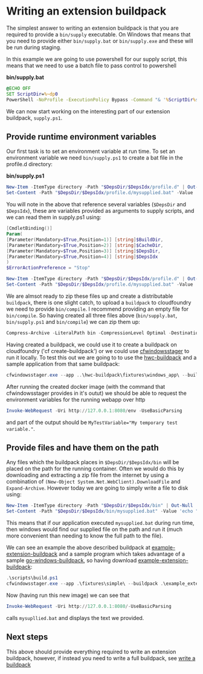 # Writing an extension buildpack

The simplest answer to writing an extension buildpack is that you are required
to provide a `bin/supply` executable. On Windows that means that you need to
provide either `bin/supply.bat` or `bin/supply.exe` and these will be run
during staging.

In this example we are going to use powershell for our supply script, this
means that we need to use a batch file to pass control to powershell

**bin/supply.bat**
```bat
@ECHO OFF
SET ScriptDir=%~dp0
PowerShell -NoProfile -ExecutionPolicy Bypass -Command "& '%ScriptDir%supply.ps1' %1 %2 %3 %4";
```

We can now start working on the interesting part of our extension buildpack,
`supply.ps1`.

## Provide runtime environment variables

Our first task is to set an environment variable at run time. To set an
environment variable we need `bin/supply.ps1` to create a bat file in the
profile.d directory:

**bin/supply.ps1**
```powershell
New-Item -ItemType directory -Path "$DepsDir/$DepsIdx/profile.d" | Out-Null
Set-Content -Path "$DepsDir/$DepsIdx/profile.d/mysupplied.bat" -Value 'set MyTestVariable="My temporary test variable."'
```

You will note in the above that reference several variables (`$DepsDir` and
`$DepsIdx`), these are variables provided as arguments to supply scripts, and
we can read them in supply.ps1 using:

```powershell
[CmdletBinding()]
Param(
[Parameter(Mandatory=$True,Position=1)] [string]$BuildDir,
[Parameter(Mandatory=$True,Position=2)] [string]$CacheDir,
[Parameter(Mandatory=$True,Position=3)] [string]$DepsDir,
[Parameter(Mandatory=$True,Position=4)] [string]$DepsIdx
)
$ErrorActionPreference = "Stop"

New-Item -ItemType directory -Path "$DepsDir/$DepsIdx/profile.d" | Out-Null
Set-Content -Path "$DepsDir/$DepsIdx/profile.d/mysupplied.bat" -Value 'set MyTestVariable="My temporary test variable."'
```

We are almsot ready to zip these files up and create a distributable
`buildpack`, there is one slight catch, to upload a `buildpack` to cloudfoundry
we need to provide `bin/compile`. I recommend providing an empty file for
`bin/compile`. So having created all three files above (`bin/supply.bat`,
`bin/supply.ps1` and `bin/compile`) we can zip them up:

```powershell
Compress-Archive -LiteralPath bin -CompressionLevel Optimal -DestinationPath example_buildpack.zip -Force
```

Having created a buildpack, we could use it to create a buildpack on
cloudfoundry ('cf create-buildpack') or we could use
[cfwindowsstager](https://github.com/dgodd/cfwindowsstager) to run it locally.
To test this out we are going to to use the [hwc-buildpack](https://github.com/cloudfoundry/hwc-buildpack) and a sample
application from that same buildpack:

```powershell
cfwindowsstager.exe --app ..\hwc-buildpack\fixtures\windows_app\ --buildpack example_buildpack.zip --buildpack https://github.com/cloudfoundry/hwc-buildpack/releases/download/v3.1.4/hwc-buildpack-windows2016-v3.1.4.zip
```

After running the created docker image (with the command that cfwindowsstager
provides in it's outut) we should be able to request the environment variables
for the running webapp over http

```powershell
Invoke-WebRequest -Uri http://127.0.0.1:8080/env -UseBasicParsing
```

and part of the output should be `MyTestVariable="My temporary test variable."`.

## Provide files and have them on the path

Any files which the buildpack places in `$DepsDir/$DepsIdx/bin` will be placed
on the path for the running container. Often we would do this by downloading
and extracting a zip file from the internet by using a combination of
`(New-Object System.Net.WebClient).DownloadFile` and `Expand-Archive`. However
today we are going to simply write a file to disk using:

```powershell
New-Item -ItemType directory -Path "$DepsDir/$DepsIdx/bin" | Out-Null
Set-Content -Path "$DepsDir/$DepsIdx/bin/mysupplied.bat" -Value 'echo "Hi from file on path, mysupplied.bat"'
```

This means that if our application executed `mysupplied.bat` during run time,
then windows would find our supplied file on the path and run it (much more
convenient than needing to know the full path to the file).

We can see an example the above described buildpack at
[example-extension-buildpack](https://github.com/dgodd/example-extension-buildpack)
and a sample program which takes advantage of a sample
[go-windows-buildpack](https://github.com/dgodd/go-windows-buildpack), so
having download
[example-extension-buildpack](https://github.com/dgodd/example-extension-buildpack):

```powershell
.\scripts\build.ps1
cfwindowsstager.exe --app .\fixtures\simple\ --buildpack .\example_extension_buildpack-windows2016-v0.1.2.zip --buildpack https://github.com/dgodd/go-windows-buildpack/releases/download/v0.0.2/go_buildpack-windows2016-v0.0.2.zip
```

Now (having run this new image) we can see that
```powershell
Invoke-WebRequest -Uri http://127.0.0.1:8080/-UseBasicParsing
```
calls `mysupllied.bat` and displays the text we provided.

## Next steps

This above should provide everything required to write an extension buildpack, however, if instead you need to write a full buildpack, see [write a buildpack](https://github.com/dgodd/cfwindowsstager/blob/docs/docs/write_a_windows_buildpack.md)
